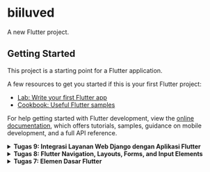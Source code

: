 # biiluved

A new Flutter project.

## Getting Started

This project is a starting point for a Flutter application.

A few resources to get you started if this is your first Flutter project:

- [Lab: Write your first Flutter app](https://docs.flutter.dev/get-started/codelab)
- [Cookbook: Useful Flutter samples](https://docs.flutter.dev/cookbook)

For help getting started with Flutter development, view the
[online documentation](https://docs.flutter.dev/), which offers tutorials,
samples, guidance on mobile development, and a full API reference.

<details>
  <summary><b>Tugas 9: Integrasi Layanan Web Django dengan Aplikasi Flutter</b></summary>
  
### 1.  Mengapa Perlu Membuat Model untuk Pengambilan atau Pengiriman Data JSON? Apakah Akan Terjadi Error jika Tidak Membuat Model Terlebih Dahulu? 

Pembuatan model sangatlah penting bagi aplikasi yang akan berinteraksi dengan data JSON.

Beberapa alasannya ialah:

**1) Strukturisasi Data:** Model akan membantu untuk memetakan data JSON menjadi objek Dart yang terstruktur. Hal ini akan memudahkan akses dan manipulasi data pada aplikasi Flutter.

**2) Validasi dan Transformasi:** Penggunaan model akan memastikan bahwa data yang diterima/dikirim memiliki format serta tipe yang sesuai. Hal ini akan membantu dalam validasi data serta menghindari kesalahan parsing.

**3) Pengorganisiran Kode:** Penggunaan model membuat kode akan lebih terorganisir dan mudah untuk diakses kembali. Hal ini akan memudahkan pengembangan dan debugging. 

**4) Konsistensi Data:** Model akan memastikan data yang digunakan konsisten.

Apabila model tidak dibuat terlebih dahulu, akan terjadi beberapa kesalahan:

**1) Kesalahan Parsing:** Tanpa model, aplikasi harus memproses data JSON secara manual, yang rentan terhadap kesalahan seperti `TypeError` atau `NullPointerException` ketika struktur data tidak sesuai ekspektasi.

**2) Kode yang Tidak Terstruktur:** Mengelola data tanpa model membuat kode menjadi lebih kompleks dan sulit dipahami, meningkatkan risiko bug dan mempersulit pengembangan lanjutan. Tanpa model, perubahan pada struktur data JSON akan memerlukan penyesuaian manual di berbagai bagian aplikasi, yang bisa menjadi tidak efisien dan rawan kesalahan.

### 2. Jelaskan fungsi dari library http yang sudah kamu implementasikan pada tugas ini.
Library `http` dalam Flutter berfungsi sebagai alat utama untuk melakukan komunikasi antara aplikasi Flutter dan server backend Django. Fungsi-fungsi utamanya meliputi:

**1) Melakukan HTTP Request:** Library ini memungkinkan aplikasi Flutter untuk mengirim berbagai jenis permintaan HTTP seperti GET, POST, PUT, dan DELETE ke server Django.

**2) Mengambil Data dari API:** Dengan `http`, aplikasi dapat mengambil data dari API Django dalam format JSON atau format lainnya yang didukung.

**3) Mengirim Data ke Server:** Selain mengambil data, library ini juga memungkinkan pengiriman data dari Flutter ke Django, misalnya untuk operasi seperti login, registrasi, atau pengiriman formulir.

**4) Mengatur Header dan Body Request:** `http` menyediakan fleksibilitas untuk mengatur header, body, dan metode HTTP yang diperlukan untuk setiap permintaan, memastikan bahwa komunikasi dengan server berjalan sesuai kebutuhan.

**5) Memproses Response:** Library ini menerima respons dari server, yang biasanya dalam bentuk JSON, dan menyediakan metode untuk memparsing dan mengolah data tersebut agar dapat digunakan dalam aplikasi Flutter.

Dalam tugas ini, library `http` digunakan untuk mengambil data item, mengirim data login dan registrasi, serta mengelola berbagai permintaan lainnya yang diperlukan untuk interaksi antara frontend Flutter dan backend Django.

### 3. Jelaskan fungsi dari CookieRequest dan jelaskan mengapa instance CookieRequest perlu untuk dibagikan ke semua komponen di aplikasi Flutter.

`CookieRequest` adalah komponen yang berfungsi untuk mengelola sesi autentikasi pengguna melalui cookie dalam aplikasi Flutter yang berkomunikasi dengan backend Django. Berikut adalah fungsinya secara rinci:

**1) Menyimpan Session Cookies:**
Setelah pengguna berhasil login, server Django mengirimkan session cookies yang disimpan oleh `CookieRequest`. Ini memungkinkan aplikasi untuk mengenali sesi pengguna di permintaan berikutnya.

**2) Menyertakan Cookies dalam Setiap Request:**
`CookieRequest` secara otomatis menyertakan cookie autentikasi dalam setiap permintaan HTTP yang dikirim ke server, memastikan bahwa server dapat mengidentifikasi dan memverifikasi status autentikasi pengguna.

**3) Menjaga Status Login Pengguna**
Dengan menyimpan dan mengelola cookies, `CookieRequest` memastikan bahwa status login pengguna tetap terjaga di seluruh komponen aplikasi, sehingga pengguna tidak perlu login ulang setiap kali berpindah halaman atau melakukan tindakan lain dalam aplikasi.

Alasan Instance CookieRequest Perlu Dibagikan ke Semua Komponen di Aplikasi Flutter:

**1) Konsistensi Autentikasi:**
Dengan membagikan instance CookieRequest ke semua komponen, setiap bagian aplikasi dapat mengakses sesi pengguna yang sama. Ini memastikan bahwa autentikasi tetap konsisten dan terintegrasi di seluruh aplikasi.

**2) Efisiensi Pengelolaan Sesi:**
Menyimpan dan mengelola cookies dalam satu instance yang dibagikan menghindari redundansi dan potensi konflik yang bisa terjadi jika setiap komponen mengelola sesi secara terpisah.

**3) Kemudahan Akses Data Pengguna:**
Instance yang dibagikan memungkinkan komponen lain untuk mengakses data pengguna yang terkait dengan sesi, seperti status login, nama, email, dan informasi lainnya, tanpa perlu melakukan permintaan tambahan ke server.

**4) Pengelolaan Keamanan:**
Dengan mengelola cookies secara terpusat, aplikasi dapat lebih mudah menerapkan kebijakan keamanan terkait sesi dan autentikasi, seperti pengaturan waktu kedaluwarsa atau enkripsi data sesi.

### 4. Jelaskan mekanisme pengiriman data mulai dari input hingga dapat ditampilkan pada Flutter.
Mekanisme pengiriman data dalam aplikasi Flutter yang terhubung dengan backend Django dapat dijelaskan melalui langkah-langkah berikut:

#### 1) Input Data oleh Pengguna
Pengguna memasukkan data melalui form input di aplikasi Flutter, misalnya memasukkan informasi produk, mengisi formulir pendaftaran, atau memasukkan data login.

#### 2) Pengiriman Data ke Server
Setelah data diinput, pengguna menekan tombol submit. Aplikasi Flutter kemudian mengirimkan data tersebut ke server Django menggunakan request HTTP, biasanya dengan metode POST.
Pengiriman ini dilakukan melalui library http atau CookieRequest, dengan data dikemas dalam format JSON sesuai dengan model yang telah dibuat.

#### 3) Pemrosesan di Backend (Django)
Server Django menerima permintaan tersebut melalui endpoint yang sesuai, yang diatur dalam urls.py dan ditangani oleh fungsi atau kelas di views.py.
Data yang diterima diproses, misalnya disimpan ke dalam database, divalidasi, atau digunakan untuk operasi lain yang diperlukan.

#### 4) Pengembalian Respons dari Server
Setelah memproses data, Django mengirimkan respons kembali ke aplikasi Flutter. Respons ini biasanya dalam format JSON yang berisi status operasi (sukses atau gagal), data yang diminta, atau pesan konfirmasi.

#### 5) Penerimaan dan Parsing Respons di Flutter
Aplikasi Flutter menerima respons dari server. Data JSON yang diterima kemudian diparsing menjadi objek Dart menggunakan model yang telah dibuat sebelumnya.

#### 6) Menampilkan Data di UI
Objek Dart yang telah diparsing digunakan untuk memperbarui tampilan UI aplikasi. Misalnya, menampilkan daftar produk yang baru ditambahkan, menampilkan pesan sukses atau error, atau memperbarui status autentikasi pengguna.

#### 7) Pembaharuan UI secara Dinamis
Flutter menggunakan state management untuk memastikan bahwa perubahan data langsung tercermin pada UI, memberikan pengalaman pengguna yang responsif dan interaktif.

### 5. Jelaskan mekanisme autentikasi dari login, register, hingga logout. Mulai dari input data akun pada Flutter ke Django hingga selesainya proses autentikasi oleh Django dan tampilnya menu pada Flutter.
Mekanisme autentikasi dalam aplikasi Flutter yang terhubung dengan backend Django melibatkan beberapa langkah yang saling terkait, mulai dari registrasi pengguna hingga logout. Berikut adalah penjelasan detailnya:

#### a. Registrasi (Register)

**1) Input Data oleh Pengguna:**
Pengguna mengisi formulir registrasi di aplikasi Flutter, memasukkan informasi seperti nama, email, dan password.

**2) Pengiriman Data ke Server:**
Setelah mengisi formulir, pengguna menekan tombol "Register". Aplikasi Flutter kemudian mengirimkan data registrasi ini ke endpoint registrasi Django menggunakan metode POST melalui library http atau CookieRequest.

**3) Pemrosesan di Backend (Django):**
Django menerima data registrasi, memvalidasi informasi yang diberikan (misalnya, memastikan email belum digunakan), dan menyimpan data pengguna baru ke dalam database.

**4) Pengembalian Respons dari Server:**
Setelah proses registrasi berhasil atau jika terjadi error (misalnya, email sudah terdaftar), Django mengirimkan respons kembali ke Flutter dalam format JSON yang berisi status operasi dan pesan terkait.

**5) Menampilkan Notifikasi di Flutter:**
Aplikasi Flutter menampilkan pesan sukses atau error berdasarkan respons yang diterima. Jika registrasi berhasil, pengguna mungkin diarahkan ke halaman login untuk masuk ke akun baru mereka.

#### b. Login

**1) Input Data oleh Pengguna:**
Pengguna memasukkan email dan password di halaman login aplikasi Flutter.

**2) Pengiriman Data ke Server:**
Setelah mengisi kredensial, pengguna menekan tombol "Login". Aplikasi Flutter mengirimkan data login ini ke endpoint login Django menggunakan metode POST melalui CookieRequest.

**3) Pemrosesan di Backend (Django):**
Django memverifikasi kredensial pengguna dengan mencocokkan data yang diterima dengan informasi yang tersimpan di database.
Jika kredensial valid, Django membuat sesi autentikasi dan mengirimkan session cookie kembali ke Flutter.

**4) Menyimpan Status Login di Flutter:**
CookieRequest menyimpan session cookie yang diterima, memastikan bahwa setiap permintaan berikutnya menyertakan cookie tersebut untuk menjaga sesi autentikasi.

**5) Navigasi ke Halaman Utama:**
Setelah login berhasil, aplikasi Flutter mengarahkan pengguna ke halaman utama atau menu utama aplikasi, menandakan bahwa pengguna telah berhasil masuk.

#### c. Logout

**1) Inisiasi Logout oleh Pengguna:**
Pengguna memilih opsi logout di aplikasi Flutter, misalnya melalui tombol "Logout" di menu.

**2) Pengiriman Permintaan Logout ke Server:**
Aplikasi Flutter mengirimkan permintaan logout ke endpoint logout Django menggunakan metode POST melalui CookieRequest.

**3) Pemrosesan di Backend (Django):**
Django menghapus sesi autentikasi pengguna di server, memastikan bahwa session cookie yang terkait juga dihapus atau dinonaktifkan.

**4) Menghapus Status Login di Flutter:**
CookieRequest menghapus session cookie yang tersimpan, menandakan bahwa pengguna telah keluar dari sesi autentikasi.

**5) Navigasi Kembali ke Halaman Login:**
Setelah proses logout selesai, aplikasi Flutter mengarahkan pengguna kembali ke halaman login, memastikan bahwa akses ke halaman yang memerlukan autentikasi dibatasi hingga pengguna login kembali.

### 6. 

</details>

<details>
  <summary><b>Tugas 8: Flutter Navigation, Layouts, Forms, and Input Elements</b></summary>
  
### 1. Apa kegunaan const di Flutter? Jelaskan apa keuntungan ketika menggunakan const pada kode Flutter. Kapan sebaiknya kita menggunakan const, dan kapan sebaiknya tidak digunakan?
 Jawaban:
`const` digunakan untuk menentukan sebuah objek/widget yang tidak akan berubah selama aplikasi berjalan.

#### Keuntungan menggunakan `const`: 
1) Optimiasasi Performa: `const` memungkinkan object hanya untuk dibuat sekali dan nnatinya dapat digunakan kembali. Hal tersebut dapat mengurangi konsumsi memori dan membuat rendering lebih efisien.
2) Keamanan Code: `const` berarti bahwa nilai tidak akan berubah. Hal tersebut dapat menghindari perubahan yang tidak disengaja serta mengurangi kemungkinan untuk `bug`.
3) Konsistensi: `const` dapat memberikan stabilitas pada kode karena nilai akan bersifat tetap. Selain itu, hal tersebut juga meningkatkan keterbacaan dan pemahaman kode.

#### Kapan menggunakan `const`:
1) Saat nilai diketahui dalam waktu kompilasi
2) Saat menggunakan widget yang statis (stateless widget)
3) Untuk mendeklarasikan konstanta di dalam kelas

#### Kapan jangan menggunakan `const`:
1) Saat nilai dihitung pada runtime
2) Saat mendapatkan nilai dari sumber eksternal
  
### 2. Jelaskan dan bandingkan penggunaan Column dan Row pada Flutter. Berikan contoh implementasi dari masing-masing layout widget ini!
Jawaban:
#### Column 
`column` digunakan untuk menyusun widget secara vertikal
contoh dalam code: 
``` dart 
Column(
  children: [
    Text(title),
    const SizedBox(height: 8.0),
    Text(content),
  ],
)
```

#### Row
`row` digunakan untuk menyusun widget secara horizontal
cotoh dalam code:
``` dart
Row(
  mainAxisAlignment: MainAxisAlignment.spaceEvenly,
  children: [
    InfoCard(title: 'NPM', content: npm),
    InfoCard(title: 'Name', content: name), 
    InfoCard(title: 'Class', content: className),
  ],
)
```
  
### 3. Sebutkan apa saja elemen input yang kamu gunakan pada halaman form yang kamu buat pada tugas kali ini. Apakah terdapat elemen input Flutter lain yang tidak kamu gunakan pada tugas ini? Jelaskan!
Jawaban: 

Elemen input yang digunakan untuk halaman form kali ini ialah `TextFormField`. Field tersebut digunakan untuk input `Product Name`, `Amount`, dan `Description`.

Selain itu, masih ada beberapa elemen yang tidak digunakan:
1) `DropdownButton`: utuk memilih opsi dari beberapa pilihan dalam bentuk dropdown
2) `Checkbox`: untuk pilihan yang bisa dicentang
3) `Switch`: mirip dengan Checkbox, tetapi tampilannya berupa saklar.
4) `Radio Button`: untuk memilih satu opsi dari beberapa pilihan

### 4. Bagaimana cara kamu mengatur tema (theme) dalam aplikasi Flutter agar aplikasi yang dibuat konsisten? Apakah kamu mengimplementasikan tema pada aplikasi yang kamu buat?
Jawaban:

Theme telah diatur dalam `ThemeData` dalam widget `MaterialApp`. Saya juga teah menggunakan `ColorSchenme.fromSwatch` untuk mengatur warna-warna pada theme. 

``` dart
theme: ThemeData(
  colorScheme: ColorScheme.fromSwatch(
    primarySwatch: Colors.pink,
  ).copyWith(secondary: Colors.pinkAccent[100]),
  useMaterial3: true,
)
```
### 5. Bagaimana cara kamu menangani navigasi dalam aplikasi dengan banyak halaman pada Flutter?
Jawaban:

#### Navigator.push
Saya menggunakan `navigator.push` pada widget `ItemCard`. Navigasi dilakukan saat pengguna menekan tombol `Add LUVS`. `Navigator.push` digunakan menambah halaman baru di atas halaman saat ini dan memungkinkan pengguna untuk kembali ke halaman sebelumnya (back button) 

``` dart
onTap: () {
  if (item.name == "Add LUVs") {
    Navigator.push(
      context,
      MaterialPageRoute(
        builder: (context) => const ProductFormPage(),
      ),
    );
  } else {
    ScaffoldMessenger.of(context)
      ..hideCurrentSnackBar()
      ..showSnackBar(
        SnackBar(content: Text("Kamu telah menekan tombol ${item.name}!"))
      );
  }
}
```

#### Navigator.pushReplacement
Saya menggunakan ini pada `LeftDrawer` untuk mengganti halaman saat ini dengan halaman baru. Seperti memilih `Home` dan `Add LUVs` dari drawer. 

``` dart
ListTile(
  leading: const Icon(Icons.home_outlined),
  title: const Text('Home'),
  onTap: () {
    Navigator.pushReplacement(
      context,
      MaterialPageRoute(
        builder: (context) => MyHomePage(),
      ),
    );
  },
),
ListTile(
  leading: const Icon(Icons.add),
  title: const Text('Add LUVs'),
  onTap: () {
    Navigator.pushReplacement(
      context,
      MaterialPageRoute(
        builder: (context) => const ProductFormPage(),
      ),
    );
  },
),
```
</details>

<details>
  <summary><b>Tugas 7: Elemen Dasar Flutter</b></summary>

### 1. Jelaskan apa yang dimaksud dengan stateless widget dan stateful widget, dan jelaskan perbedaan dari keduanya.
Jawaban:
`Stateless widget`merupakan suatu widget statis yang seluruh konfigurasinya telah diinisiasi dari awal. Stateless widget tidak memmiliki state (keadaan yang berubah). Contohnya ialah `Text, Icon, IconButton`.

Di lain sisi, stateful widget merupakan suatu widget yang bersifat dinamis sehingga widget dapat diperbarui sesuai dengan user actions atau jika terjadi perubahan data. Conthnya ialah `Checkbox, Radio, Textfield`.

Perbedaan utama dari stateless widget dan stateful widget ialah stateless widget bersifat statis, sedangkan stateful widget bersifat dinamis.

### 2. Sebutkan widget apa saja yang kamu gunakan pada proyek ini dan jelaskan fungsinya.
Jawaban: Beberapa widget yang digunakan di proyek ini ialah:
- Scaffold: Digunakan untuk memberikan dasar dari aplikasi, seperti `appBar`, `body`, dan `bottomNavigationBar`
- AppBar: Digunakan untuk menampilkan bagian atas halaman yang biasanya berisi judul aplikasi dan aksi penting.
- Column dan Row: Digunakan untuk menyusun widget secara vertikal (dengan `column`) dan horizontal (`row`)
- Text: Digunakan untuk menampilkan teks statis
- GridView: Digunakan untuk menyusun item dalam bentuk grid ataupun tabel
- Card: Digunakan untuk menampilkan konten dalam bentuk kartu agar lebih terstruktur
- InkWell: Digunakan untuk menyediakan efek klik dengan animasi untuk menambah interaksi pada item.
- InfoCard: Merupakan widget custom untuk menampilkan informasi berupa NPM, nama, dan kelas.
- ItemCard: Merupakan widget cutom untuk menampilkan ikon dan nama item dalam produk.


### 3. Apa fungsi dari setState()? Jelaskan variabel apa saja yang dapat terdampak dengan fungsi tersebut
Jawaban:
`setState()` merupakan fungsi yang digunakan pada Stateful Widget. Fungsi ini digunakan untuk memperbarui state dan membangun kembali widget yang ada untuk memberikan data terbaru. 

Contoh variabel yang berdampak dalam `setState()`:
- `items`: `setState()` akan diperlukan untuk memperbarui tampilan GridView dengan daftar terbaru dalam ItemHomepage
- `npm, name, className`: `setState()` digunakan untuk menampilkan data baru.

### 4. Jelaskan perbedaan antara const dengan final.
Jawaban:
- `const` digunakan untuk membuat nilai variabel menjadi konstan saat di kompilasi. Nilai ii tidak bisa diubah saat kompilasi maupun runtime. const biasanya digunakan untuk data yang sudah diketahui dan tetap dari awal. 

- `final` digunakan untuk variabel yang nilainya ditetapkan satu kali dan tidak dapat diubah lagi. final dapat menerima nilai saat di runtime.

### 5. Jelaskan bagaimana cara kamu mengimplementasikan checklist-checklist di atas.
Jawaban:
1) Membuat aplikasi flutter terlebih yang bernama biiluved, lalu membuat file faru bernama `menu.dart` dalam `biiluved/lib`
2) Memindahkan `MyHomePage` ke `menu.dart`. Lalu, menghapus class state yang berada di `main.dart` dan menambahkan import `menu.dart` ke file tersebut.
3) Mengubah widget halaman di `menu.dart` menjadi Stateless. Lalu, membuat tombol-tombol dan pengaturan warna untuk aplikasi.
4) Membuat widget `ItemCard` untuk menampilkan item yang ada dalam bentuk card dan juga menambahkan `SnackBar`.
5) Menambahkan layout untuk `MyHomePage`, yaitu dengan `AppBar`, `Text`, dan `GridView`
6) Menjalankan aplikasi.

</details>


